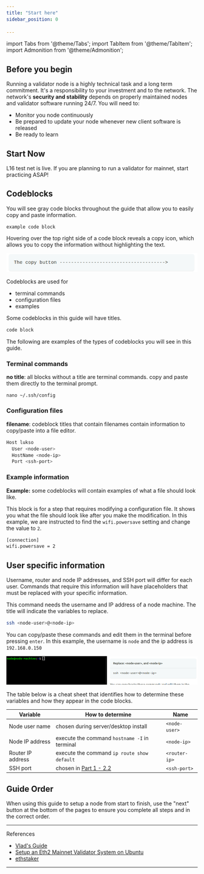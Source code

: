 ```yaml
---
title: "Start here"
sidebar_position: 0

---
```

import Tabs from '@theme/Tabs';
import TabItem from '@theme/TabItem';
import Admonition from '@theme/Admonition';


## Before you begin
Running a validator node is a highly technical task and a long term commitment. It's a responsibility to your investment and to the network. The network's **security and stability** depends on properly maintained nodes and validator software running 24/7. You will need to:
- Monitor you node continuously
- Be prepared to update your node whenever new client software is released
- Be ready to learn

## Start Now
L16 test net is live. If you are planning to run a validator for mainnet, start practicing ASAP!


## Codeblocks

You will see gray code blocks throughout the guide that allow you to easily copy and paste information.
```
example code block
```
Hovering over the top right side of a code block reveals a copy icon, which allows you to copy the information without highlighting the text.

![copy-button](./img-start/copy.gif)

Codeblocks are used for
- terminal commands
- configuration files
- examples

Some codeblocks in this guide will have titles.

```sh title="Code block title"
code block
```
The following are examples of the types of codeblocks you will see in this guide.

### Terminal commands
**no title**: all blocks without a title are terminal commands. copy and paste them directly to the terminal prompt.

```
nano ~/.ssh/config
```

### Configuration files

**filename**: codeblock titles that contain filenames contain information to copy/paste into a file editor.

```bash title=~/.ssh/config
Host lukso
  User <node-user>
  HostName <node-ip>
  Port <ssh-port>
```

### Example information
**Example:** some codeblocks will contain examples of what a file should look like.

This block is for a step that requires modifying a configuration file. It shows you what the file should look like after you make the modification. In this example, we are instructed to find the `wifi.powersave` setting and change the value to `2`.

```sh title=Example
[connection]
wifi.powersave = 2
```
## User specific information

Username, router and node IP addresses, and SSH port will differ for each user. Commands that require this information will have placeholders that must be replaced with your specific information. 

This command needs the username and IP address of a node machine. The title will indicate the variables to replace.

```sh title="Replace: <node-user>, and <node-ip>"
ssh <node-user>@<node-ip>
```

You can copy/paste these commands and edit them in the terminal before pressing `enter`. In this example, the username is `node` and the ip address is `192.168.0.150`

![user-specific](./img-start/user-specific.gif)

The table below is a cheat sheet that identifies how to determine these variables and how they appear in the code blocks.


|Variable     |How to determine |Name        |
|------------------|------------|--------------|
|Node user name    | chosen during server/desktop install|`<node-user>` |
|Node IP address   | execute the command `hostname -I` in terminal|`<node-ip>`   |
|Router IP address | execute the command `ip route show default` |`<router-ip>` |
|SSH port          | chosen in [Part 1 - 2.2](node-machine#22---change-ssh-port-number)|`<ssh-port>`  |

## Guide Order
When using this guide to setup a node from start to finish, use the "next" button at the bottom of the pages to ensure you complete all steps and in the correct order.

---
References
- [Vlad's Guide](https://github.com/lykhonis/lukso-node-guide#auto-start)
- [Setup an Eth2 Mainnet Validator System on Ubuntu](https://github.com/metanull-operator/eth2-ubuntu)
- [ethstaker](https://discord.gg/enuHBXGS)

---
